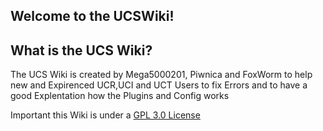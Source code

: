 ## Welcome to the UCSWiki! ##

## What is the UCS Wiki? ##

The UCS Wiki is created by Mega5000201, Piwnica and FoxWorm to help new and Expirenced UCR,UCI and UCT Users to  fix Errors and to have a good Explentation how the Plugins and Config works

Important this Wiki is under a [GPL 3.0 License](https://github.com/Mega500201/UCS-Wiki/blob/main/LICENSE) 
